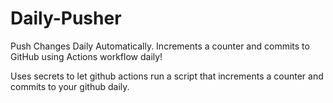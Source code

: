 # Daily-Pusher
Push Changes Daily Automatically.
Increments a counter and commits to GitHub using Actions workflow daily!

Uses secrets to let github actions run a script that increments a counter and commits to your github daily.
